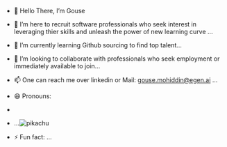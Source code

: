 - 👋 Hello There, I’m Gouse
- 👀 I’m here to recruit software professionals who seek interest in leveraging thier skills and unleash the power of new learning curve ...
- 🌱 I’m currently learning Github sourcing to find top talent...
- 💞️ I’m looking to collaborate with professionals who seek employment or immediately available to join...
- 📫 One can reach me over linkedin or Mail: gouse.mohiddin@egen.ai ...
- 😄 Pronouns:
-
- ...![pikachu](https://github.com/user-attachments/assets/dfdf44ae-1ab8-4d63-87e2-a3be859c1a1e)

- ⚡ Fun fact: ...

<!---
SGM8639/SGM8639 is a ✨ special ✨ repository because its `README.md` (this file) appears on your GitHub profile.
You can click the Preview link to take a look at your changes.
--->
